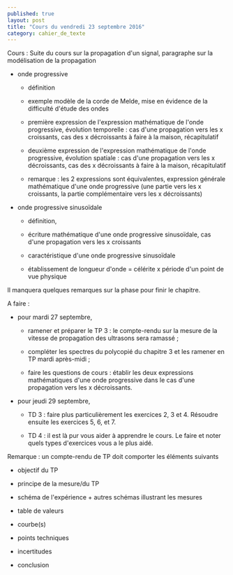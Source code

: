 ```yaml
---
published: true
layout: post
title: "Cours du vendredi 23 septembre 2016"
category: cahier_de_texte
---
```

Cours : Suite du cours sur la propagation d'un signal, paragraphe sur la modélisation de la propagation

- onde progressive

   - définition

   - exemple modèle de la corde de Melde, mise en évidence de la difficulté d'étude des ondes

   - première expression de l'expression mathématique de l'onde progressive, évolution temporelle : cas d'une propagation vers les x croissants, cas des x décroissants à faire à la maison, récapitulatif

   - deuxième expression de l'expression mathématique de l'onde progressive, évolution spatiale : cas d'une propagation vers les x décroissants, cas des x décroissants à faire à la maison, récapitulatif

   - remarque : les 2 expressions sont équivalentes, expression générale mathématique d'une onde progressive (une partie vers les x croissants, la partie complémentaire vers les x décroissants)

- onde progressive sinusoïdale

   - définition,

   - écriture mathématique d'une onde progressive sinusoïdale, cas d'une propagation vers les x croissants

   - caractéristique d'une onde progressive sinusoïdale

   - établissement de longueur d'onde =  célérite x période d'un point de vue physique

Il manquera quelques remarques sur la phase pour finir le chapitre.

A faire : 

- pour mardi 27 septembre, 

    - ramener et préparer le TP 3 : le compte-rendu sur la mesure de la vitesse de propagation des ultrasons sera ramassé ;

    - compléter les spectres du polycopié du chapitre 3 et les ramener en TP mardi après-midi ;

    - faire les questions de cours : établir les deux expressions mathématiques d'une onde progressive dans le cas d'une propagation vers les x décroissants.

- pour jeudi 29 septembre,

    - TD 3 : faire plus particulièrement les exercices 2, 3 et 4. Résoudre ensuite les exercices 5, 6, et 7.

    - TD 4 : il est là pur vous aider à apprendre le cours. Le faire et noter quels types d'exercices vous a le plus aidé.

Remarque : un compte-rendu de TP doit comporter les éléments suivants

- objectif du TP

- principe de la mesure/du TP

- schéma de l'expérience + autres schémas illustrant les mesures

- table de valeurs

- courbe(s)

- points techniques

- incertitudes

- conclusion

